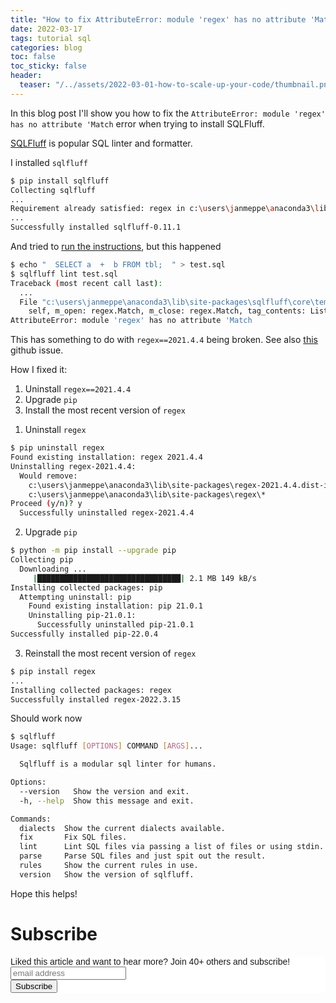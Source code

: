 ```yaml
---
title: "How to fix AttributeError: module 'regex' has no attribute 'Match' for SQLFluff"
date: 2022-03-17
tags: tutorial sql 
categories: blog
toc: false
toc_sticky: false
header:
  teaser: "/../assets/2022-03-01-how-to-scale-up-your-code/thumbnail.png"
---
```


In this blog post I'll show you how to fix the `AttributeError: module 'regex' has no attribute 'Match` error when trying to install SQLFluff. 

[SQLFluff](https://www.sqlfluff.com/) is popular SQL linter and formatter. 

I installed `sqlfluff`

```bash
$ pip install sqlfluff
Collecting sqlfluff
...
Requirement already satisfied: regex in c:\users\janmeppe\anaconda3\lib\site-packages (from sqlfluff) (2021.4.4)
...
Successfully installed sqlfluff-0.11.1
```

And tried to [run the instructions](https://docs.sqlfluff.com/en/stable/gettingstarted.html), but this happened

```bash
$ echo "  SELECT a  +  b FROM tbl;  " > test.sql
$ sqlfluff lint test.sql
Traceback (most recent call last):
  ...
  File "c:\users\janmeppe\anaconda3\lib\site-packages\sqlfluff\core\templaters\slicers\tracer.py", line 389, in JinjaAnalyzer
    self, m_open: regex.Match, m_close: regex.Match, tag_contents: List[str]
AttributeError: module 'regex' has no attribute 'Match
```

This has something to do with `regex==2021.4.4` being broken. See also [this](https://www.google.com/url?q=https://github.com/psf/black/issues/2623&sa=D&source=docs&ust=1647511821565077&usg=AOvVaw3rKnin_DAvlcN0R8paIPmX) github issue. 

How I fixed it:
1. Uninstall `regex==2021.4.4`
2. Upgrade `pip`
3. Install the most recent version of `regex`

1) Uninstall `regex`

```bash
$ pip uninstall regex
Found existing installation: regex 2021.4.4
Uninstalling regex-2021.4.4:
  Would remove:
    c:\users\janmeppe\anaconda3\lib\site-packages\regex-2021.4.4.dist-info\*
    c:\users\janmeppe\anaconda3\lib\site-packages\regex\*
Proceed (y/n)? y
  Successfully uninstalled regex-2021.4.4
```

2) Upgrade `pip`

```bash
$ python -m pip install --upgrade pip
Collecting pip
  Downloading ...
     |████████████████████████████████| 2.1 MB 149 kB/s
Installing collected packages: pip
  Attempting uninstall: pip
    Found existing installation: pip 21.0.1
    Uninstalling pip-21.0.1:
      Successfully uninstalled pip-21.0.1
Successfully installed pip-22.0.4
```

3) Reinstall the most recent version of `regex`

```bash
$ pip install regex
...
Installing collected packages: regex
Successfully installed regex-2022.3.15
```

Should work now

```bash
$ sqlfluff
Usage: sqlfluff [OPTIONS] COMMAND [ARGS]...

  Sqlfluff is a modular sql linter for humans.

Options:
  --version   Show the version and exit.
  -h, --help  Show this message and exit.

Commands:
  dialects  Show the current dialects available.
  fix       Fix SQL files.
  lint      Lint SQL files via passing a list of files or using stdin.
  parse     Parse SQL files and just spit out the result.
  rules     Show the current rules in use.
  version   Show the version of sqlfluff.
```

Hope this helps!

<!-- https://longqian.me/2017/02/09/github-jekyll-tag/ -->

# Subscribe

<!-- Begin Mailchimp Signup Form -->
<link href="//cdn-images.mailchimp.com/embedcode/horizontal-slim-10_7.css" rel="stylesheet" type="text/css">
<style type="text/css">
  #mc_embed_signup{background:#fff; clear:left; font:14px Helvetica,Arial,sans-serif; width:100%;}
  /* Add your own Mailchimp form style overrides in your site stylesheet or in this style block.
     We recommend moving this block and the preceding CSS link to the HEAD of your HTML file. */
</style>
<div id="mc_embed_signup">
<form action="https://gmail.us3.list-manage.com/subscribe/post?u=92fe86c389878585bc87837e8&amp;id=50543deff9" method="post" id="mc-embedded-subscribe-form" name="mc-embedded-subscribe-form" class="validate" target="_blank" novalidate>
    <div id="mc_embed_signup_scroll">
  <label for="mce-EMAIL">Liked this article and want to hear more? Join 40+ others and subscribe!</label>
  <input type="email" value="" name="EMAIL" class="email" id="mce-EMAIL" placeholder="email address" required>
    <!-- real people should not fill this in and expect good things - do not remove this or risk form bot signups-->
    <div style="position: absolute; left: -5000px;" aria-hidden="true"><input type="text" name="b_92fe86c389878585bc87837e8_50543deff9" tabindex="-1" value=""></div>
    <div class="clear"><input type="submit" value="Subscribe" name="subscribe" id="mc-embedded-subscribe" class="button"></div>
    </div>
</form>
</div>
<!--End mc_embed_signup-->
